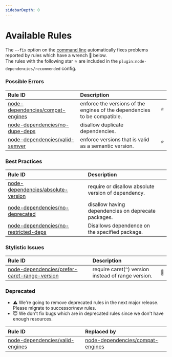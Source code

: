 ```yaml
---
sidebarDepth: 0
---
```


# Available Rules

The `--fix` option on the [command line](https://eslint.org/docs/user-guide/command-line-interface#fixing-problems) automatically fixes problems reported by rules which have a wrench :wrench: below.  
The rules with the following star :star: are included in the `plugin:node-dependencies/recommended` config.

<!-- This file is automatically generated in tools/update-docs-rules-index.js, do not change! -->

### Possible Errors

| Rule ID | Description |    |
|:--------|:------------|:---|
| [node-dependencies/compat-engines](./compat-engines.md) | enforce the versions of the engines of the dependencies to be compatible. | :star: |
| [node-dependencies/no-dupe-deps](./no-dupe-deps.md) | disallow duplicate dependencies. |  |
| [node-dependencies/valid-semver](./valid-semver.md) | enforce versions that is valid as a semantic version. | :star: |

### Best Practices

| Rule ID | Description |    |
|:--------|:------------|:---|
| [node-dependencies/absolute-version](./absolute-version.md) | require or disallow absolute version of dependency. |  |
| [node-dependencies/no-deprecated](./no-deprecated.md) | disallow having dependencies on deprecate packages. |  |
| [node-dependencies/no-restricted-deps](./no-restricted-deps.md) | Disallows dependence on the specified package. |  |

### Stylistic Issues

| Rule ID | Description |    |
|:--------|:------------|:---|
| [node-dependencies/prefer-caret-range-version](./prefer-caret-range-version.md) | require caret(`^`) version instead of range version. | :wrench: |

### Deprecated

- :warning: We're going to remove deprecated rules in the next major release. Please migrate to successor/new rules.
- :innocent: We don't fix bugs which are in deprecated rules since we don't have enough resources.

| Rule ID | Replaced by |
|:--------|:------------|
| [node-dependencies/valid-engines](./valid-engines.md) | [node-dependencies/compat-engines](./compat-engines.md.md) |
